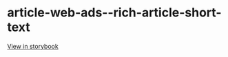 # article-web-ads--rich-article-short-text

[View in storybook](https://raw.githack.com/Independent-Digital-News-and-Media-Ltd/indy100-pwamp-sb/PR-309-sb/index.html?path=/story/article-web-ads--rich-article-short-text)